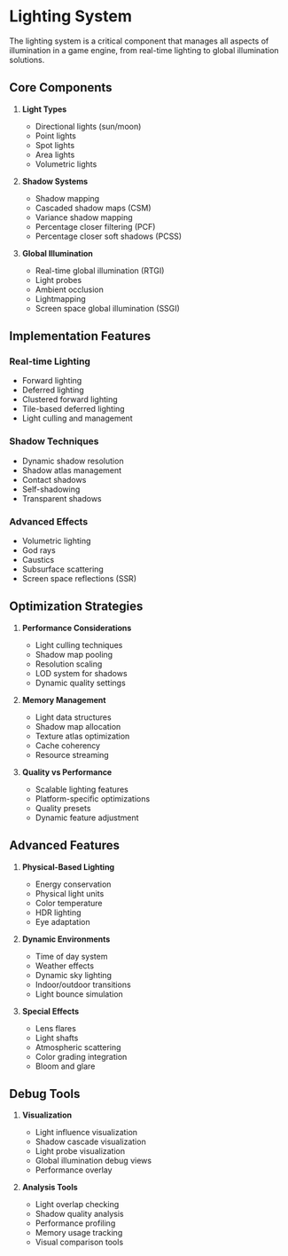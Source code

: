 # Lighting System

The lighting system is a critical component that manages all aspects of illumination in a game engine, from real-time lighting to global illumination solutions.

## Core Components

1. **Light Types**
   - Directional lights (sun/moon)
   - Point lights
   - Spot lights
   - Area lights
   - Volumetric lights

2. **Shadow Systems**
   - Shadow mapping
   - Cascaded shadow maps (CSM)
   - Variance shadow mapping
   - Percentage closer filtering (PCF)
   - Percentage closer soft shadows (PCSS)

3. **Global Illumination**
   - Real-time global illumination (RTGI)
   - Light probes
   - Ambient occlusion
   - Lightmapping
   - Screen space global illumination (SSGI)

## Implementation Features

### Real-time Lighting
- Forward lighting
- Deferred lighting
- Clustered forward lighting
- Tile-based deferred lighting
- Light culling and management

### Shadow Techniques
- Dynamic shadow resolution
- Shadow atlas management
- Contact shadows
- Self-shadowing
- Transparent shadows

### Advanced Effects
- Volumetric lighting
- God rays
- Caustics
- Subsurface scattering
- Screen space reflections (SSR)

## Optimization Strategies

1. **Performance Considerations**
   - Light culling techniques
   - Shadow map pooling
   - Resolution scaling
   - LOD system for shadows
   - Dynamic quality settings

2. **Memory Management**
   - Light data structures
   - Shadow map allocation
   - Texture atlas optimization
   - Cache coherency
   - Resource streaming

3. **Quality vs Performance**
   - Scalable lighting features
   - Platform-specific optimizations
   - Quality presets
   - Dynamic feature adjustment

## Advanced Features

1. **Physical-Based Lighting**
   - Energy conservation
   - Physical light units
   - Color temperature
   - HDR lighting
   - Eye adaptation

2. **Dynamic Environments**
   - Time of day system
   - Weather effects
   - Dynamic sky lighting
   - Indoor/outdoor transitions
   - Light bounce simulation

3. **Special Effects**
   - Lens flares
   - Light shafts
   - Atmospheric scattering
   - Color grading integration
   - Bloom and glare

## Debug Tools

1. **Visualization**
   - Light influence visualization
   - Shadow cascade visualization
   - Light probe visualization
   - Global illumination debug views
   - Performance overlay

2. **Analysis Tools**
   - Light overlap checking
   - Shadow quality analysis
   - Performance profiling
   - Memory usage tracking
   - Visual comparison tools
